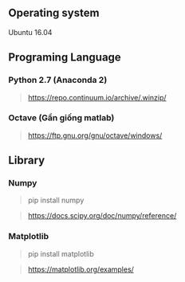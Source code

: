 ## Operating system

Ubuntu 16.04

## Programing Language 

### Python 2.7 (Anaconda 2)
> https://repo.continuum.io/archive/.winzip/

### Octave (Gần giống matlab)
> https://ftp.gnu.org/gnu/octave/windows/


## Library

### Numpy
> pip install numpy

> https://docs.scipy.org/doc/numpy/reference/

### Matplotlib
> pip install matplotlib

> https://matplotlib.org/examples/


